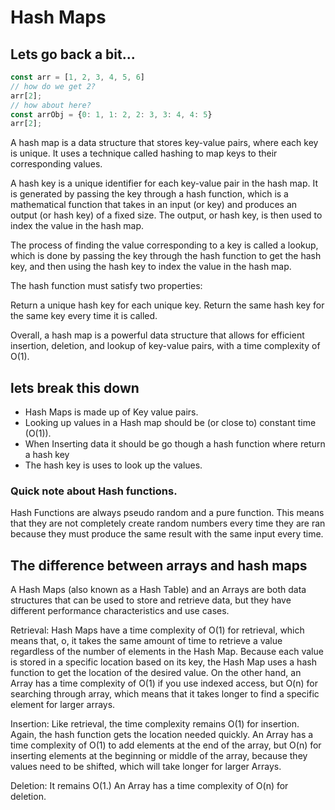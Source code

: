 # Hash Maps

## Lets go back a bit...

```js
const arr = [1, 2, 3, 4, 5, 6]
// how do we get 2?
arr[2];
// how about here?
const arrObj = {0: 1, 1: 2, 2: 3, 3: 4, 4: 5}
arr[2];
```
A hash map is a data structure that stores key-value pairs, where each key is unique. It uses a technique called hashing to map keys to their corresponding values.

A hash key is a unique identifier for each key-value pair in the hash map. It is generated by passing the key through a hash function, which is a mathematical function that takes in an input (or key) and produces an output (or hash key) of a fixed size. The output, or hash key, is then used to index the value in the hash map.

The process of finding the value corresponding to a key is called a lookup, which is done by passing the key through the hash function to get the hash key, and then using the hash key to index the value in the hash map.

The hash function must satisfy two properties:

Return a unique hash key for each unique key.
Return the same hash key for the same key every time it is called.

Overall, a hash map is a powerful data structure that allows for efficient insertion, deletion, and lookup of key-value pairs, with a time complexity of O(1).

## lets break this down 

* Hash Maps is made up of Key value pairs.
* Looking up values in a Hash map should be (or close to) constant time (O(1)).
* When Inserting data it should be go though a hash function where return a hash key
* The hash key is uses to look up the values.

### Quick note about Hash functions.

Hash Functions are always pseudo random and a pure function. This means that they are not completely create random numbers every time they are ran because they must produce the same result with the same input every time. 

## The difference between arrays and hash maps

A Hash Maps (also known as a Hash Table) and an Arrays are both data structures that can be used to store and retrieve data, but they have different performance characteristics and use cases.

Retrieval: Hash Maps have a time complexity of O(1) for retrieval, which means that, o, it takes the same amount of time to retrieve a value regardless of the number of elements in the Hash Map. Because each value is stored in a specific location based on its key, the Hash Map uses a hash function to get the location of the desired value. On the other hand, an Array has a time complexity of O(1) if you use indexed access, but O(n) for searching through array, which means that it takes longer to find a specific element for larger arrays.

Insertion: Like retrieval, the time complexity remains O(1) for insertion. Again, the hash function gets the location needed quickly. An Array has a time complexity of O(1) to add elements at the end of the array, but O(n) for inserting elements at the beginning or middle of the array, because they values need to be shifted, which will take longer for larger Arrays.

Deletion: It remains O(1.) An Array has a time complexity of O(n) for deletion.